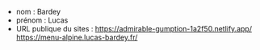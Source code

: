 - nom : Bardey 
- prénom : Lucas
- URL publique du sites : 
https://admirable-gumption-1a2f50.netlify.app/
https://menu-alpine.lucas-bardey.fr/
